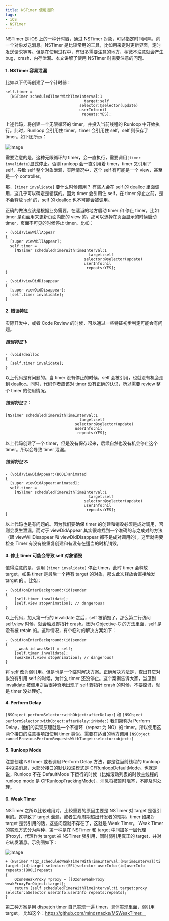 ```yaml
---
title: NSTimer 使用进阶
tags:
- iOS
- NSTimer
---
```


NSTimer 是 iOS 上的一种计时器，通过 NSTimer 对象，可以指定时间间隔，向一个对象发送消息。NSTimer 是比较常用的工具，比如用来定时更新界面，定时发送请求等等。但是在使用过程中，有很多需要注意的地方，稍微不注意就会产生 bug，crash，内存泄漏。本文讲解了使用 NSTimer 时需要注意的问题。
<!--more-->
#### 1. NSTimer 容易泄漏
比如以下代码创建了一个计时器：

```
self.timer =
  [NSTimer scheduledTimerWithTimeInterval:1
                                   target:self
                                 selector:@selector(update)
                                 userInfo:nil
                                  repeats:YES];
```
上述代码，将创建一个无限循环的 timer，并投入当前线程的 Runloop 中开始执行。此时，Runloop 会引用住 timer，timer 会引用住 self，self 则保存了 timer。如下图所示：

![image](/images/20161012-1.png)

需要注意的是，这种无限循环的 timer，会一直执行，需要调用`[timer invalidate]`显式停止。否则 runloop 会一直引用着 timer，timer 又引用了 self，导致 self 整个对象泄漏，实际情况中，这个 self 有可能是一个 view，甚至是一个 controller。

那，`[timer invalidate]` 要什么时候调用？
有些人会在 self 的 dealloc 里面调用，这几乎可以确定是错误的。因为 timer 会引用住 self，在 timer 停止之前，是不会释放 self 的，self 的 dealloc 也不可能会被调用。

正确的做法应该是根据业务需要，在适当的地方启动 timer 和 停止 timer。比如 timer 是页面用来更新页面内部的 view 的，那可以选择在页面显示的时候启动 timer，页面不可见的时候停止 timer。比如：

```
- (void)viewWillAppear
{
  [super viewWillAppear];
  self.timer =
    [NSTimer scheduledTimerWithTimeInterval:1
                                     target:self
                                   selector:@selector(update)
                                   userInfo:nil
                                    repeats:YES];
}

- (void)viewDidDisappear
{
  [super viewDidDisappear];
  [self.timer invalidate];
}

```

#### 2. 错误特征
  实际开发中，或者 Code Review 的时候，可以通过一些特征初步判定可能会有问题。

##### 错误特征 1:

```
- (void)dealloc
{
  [self.timer invalidate];
}
```
  以上代码是有问题的。当 timer 没有停止的时候，self 会被引用，也就没有机会走到 dealloc。同时，代码作者应该对 timer 没有正确的认识，所以需要 review 整个 timer 的使用情况。
##### 错误特征 2：

```
[NSTimer scheduledTimerWithTimeInterval:1
                                 target:self
                               selector:@selector(update)
                               userInfo:nil
                                repeats:YES];

```
以上代码创建了一个 timer，但是没有保存起来，后续自然也没有机会停止这个 timer。所以会导致 timer 泄漏。

##### 错误特征 3:

```
- (void)viewDidAppear:(BOOL)animated
{
  [super viewDidAppear:animated];
  self.timer =
    [NSTimer scheduledTimerWithTimeInterval:1
                                     target:self
                                   selector:@selector(update)
                                   userInfo:nil
                                    repeats:YES];
}
```

以上代码也是有问题的。因为我们要确保 timer 的创建和销毁必须是成对调用，否则会发生泄漏。而对于 viewDidAppear 其实很难找到一个准确的与之成对的方法（跟 viewWillDisappear 和 viewDidDisappear 都不是成对调用的），这里就需要检查 Timer 有没有被重复创建和有没有在适当的时机销毁。

#### 3. 停止 timer 可能会导致 self 对象销毁
值得注意的是，调用 `[timer invalidate]` 停止 timer，此时 timer 会释放 target，如果 timer 是最后一个持有 target 的对象，那么此次释放会直接触发 target 的  。比如：

```
- (void)onEnterBackground:(id)sender
{
	[self.timer invalidate];
	[self.view stopAnimation]; // dangerous!
} 
```

以上代码，加入第一行的 invalidate 之后，self 被销毁了，那么第二行访问 self.view 时候，就会触发野指针 crash。因为 Objective-C 的方法里面，self 是没有被 retain 的。这种情况，有个临时的解决方案如下：

```
- (void)onEnterBackground:(id)sender
{
	__weak id weakSelf = self;
	[self.timer invalidate];
	[weakSelf.view stopAnimation]; // dangerous!
} 
```
将 self 改为弱引用。但是也是一个临时解决方案。正确解决方法是，查出其它对象没有引用 self 的时候，为什么 timer 还没停止。这个案例告诉大家，当见到 invalidate 被调用之后很神奇地出现了 self 野指针 crash 的时候，不要惊讶，就是 timer 没处理好。

#### 4. Perform Delay

`[NSObject performSelector:withObject:afterDelay:]` 和 `[NSObject performSelector:withObject:afterDelay:inMode:]` 我们简称为 Perform Delay，他们的实现原理就是一个不循环（repeat 为 NO）的 timer。所以使用这两个接口的注意事项跟使用 timer 类似。需要在适当的地方调用 `[NSObject 
cancelPreviousPerformRequestsWithTarget:selector:object:]`


#### 5. Runloop Mode

注意创建 NSTimer 或者调用 Perform Delay 方法，都是往当前线程的 Runloop 中投递消息，大部分接口的默认投递模式是 CFRunloopDefaultMode。也就是说，Runloop 不在 DefaultMode 下运行的时候（比如滚动列表的时候主线程的 runloop mode 是 CFRunloopTrackingMode），消息将被暂时阻塞，不能及时处理。

#### 6. Weak Timer

NSTimer 之所以比较难用对，比较重要的原因主要是 NSTimer 对 target 是强引用的。这导致了 target 泄漏，或者生命周期超出开发者的预期。timer 如果对 target 是弱引用的话，这些问题就不存在了，这就是 Weak Timer。
Weak Timer 的实现方式分为两种，第一种是在 NSTimer 和 target 中间加多一层代理(Proxy)，代理作为 target 被 NSTimer 强引用，同时弱引用真正的 target，并对它转发消息。示例图如下：

![image](/images/20161012-2.png)

```
+ (NSTimer *)qz_scheduledWeakTimerWithTimeInterval:(NSTimeInterval)ti target:(id)target selector:(SEL)selector userInfo:(id)userInfo repeats:(BOOL)repeats
{
    QzoneWeakProxy *proxy = [[QzoneWeakProxy weakProxyForObject:target];
    return [self scheduledTimerWithTimeInterval:ti target:proxy selector:aSelector userInfo:userInfo repeats:repeats];
}
```

第二种方案是用 dispatch timer 自己实现一遍 timer，具体实现里面，弱引用 target。
比如这个：https://github.com/mindsnacks/MSWeakTimer。